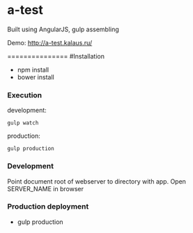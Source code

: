 a-test
===============

Built using AngularJS, gulp assembling

Demo: http://a-test.kalaus.ru/

===============
#Installation

* npm install
* bower install

### Execution

development:

    gulp watch

production:

    gulp production

### Development

Point document root of webserver to directory with app. Open SERVER_NAME in browser

### Production deployment

* gulp production

